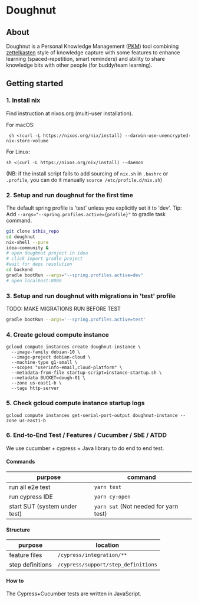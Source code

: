 # Doughnut

## About

Doughnut is a Personal Knowledge Management ([PKM](https://en.wikipedia.org/wiki/Personal_knowledge_management)) tool combining [zettelkasten](https://eugeneyan.com/writing/note-taking-zettelkasten/) style of knowledge capture with some features to enhance learning (spaced-repetition, smart reminders) and ability to share knowledge bits with other people (for buddy/team learning).

## Getting started

### 1. Install nix

Find instruction at nixos.org (multi-user installation).

For macOS:
```
 sh <(curl -L https://nixos.org/nix/install) --darwin-use-unencrypted-nix-store-volume
```

For Linux:
```
sh <(curl -L https://nixos.org/nix/install) --daemon
```

(NB: if the install script fails to add sourcing of `nix.sh` in `.bashrc` or `.profile`, you can do it manually `source /etc/profile.d/nix.sh`)


### 2. Setup and run doughnut for the first time
The default spring profile is 'test' unless you explicitly set it to 'dev'. Tip: Add `--args="--spring.profiles.active={profile}"` to gradle task command. 

```bash
git clone $this_repo
cd doughnut
nix-shell --pure
idea-community &
# open doughnut project in idea
# click import gradle project
#wait for deps resolution
cd backend
gradle bootRun --args="--spring.profiles.active=dev"
# open localhost:8080
```

### 3. Setup and run doughnut with migrations in 'test' profile
TODO: MAKE MIGRATIONS RUN BEFORE TEST
```bash
gradle bootRun --args='--spring.profiles.active=test'
```

### 4. Create gcloud compute instance
```
gcloud compute instances create doughnut-instance \
  --image-family debian-10 \
  --image-project debian-cloud \
  --machine-type g1-small \
  --scopes "userinfo-email,cloud-platform" \
  --metadata-from-file startup-script=instance-startup.sh \
  --metadata BUCKET=dough-01 \
  --zone us-east1-b \
  --tags http-server
```

### 5. Check gcloud compute instance startup logs
```
gcloud compute instances get-serial-port-output doughnut-instance --zone us-east1-b
```

### 6. End-to-End Test / Features / Cucumber / SbE / ATDD

We use cucumber + cypress + Java library to do end to end test.

#### Commands

| purpose | command |
|--------| --------|
| run all e2e test | `yarn test`   |
| run cypress IDE  | `yarn cy:open`|
| start SUT (system under test)| `yarn sut` (Not needed for yarn test)|

#### Structure

| purpose | location |
|--------| --------|
| feature files | `/cypress/integration/**`   |
| step definitions  | `/cypress/support/step_definitions`|

#### How to

The Cypress+Cucumber tests are written in JavaScript.
